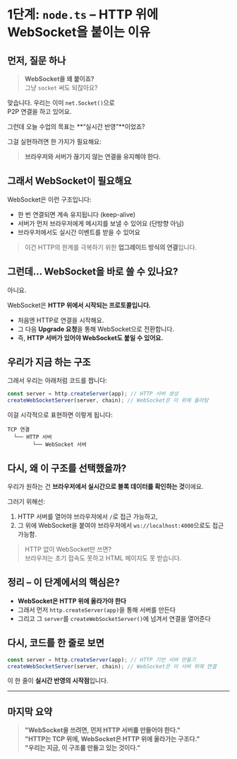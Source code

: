 # 1단계: `node.ts` – HTTP 위에 WebSocket을 붙이는 이유

## 먼저, 질문 하나

> **WebSocket을 왜 붙이죠?**  
> 그냥 `socket` 써도 되잖아요?

맞습니다. 우리는 이미 `net.Socket()`으로  
P2P 연결을 하고 있어요.

그런데 오늘 수업의 목표는 **“실시간 반영”**이었죠?

그걸 실현하려면 한 가지가 필요해요:

> **브라우저와 서버가 끊기지 않는 연결을 유지해야 한다.**

## 그래서 WebSocket이 필요해요

WebSocket은 이런 구조입니다:

- 한 번 연결되면 계속 유지됩니다 (keep-alive)
- 서버가 먼저 브라우저에게 메시지를 보낼 수 있어요 (단방향 아님)
- 브라우저에서도 실시간 이벤트를 받을 수 있어요

> 이건 HTTP의 한계를 극복하기 위한 **업그레이드 방식의 연결**입니다.

## 그런데… WebSocket을 바로 쓸 수 있나요?

아니요.

WebSocket은 **HTTP 위에서 시작되는 프로토콜입니다.**

- 처음엔 HTTP로 연결을 시작해요.
- 그 다음 **Upgrade 요청**을 통해 WebSocket으로 전환합니다.
- 즉, **HTTP 서버가 있어야 WebSocket도 붙일 수 있어요.**

## 우리가 지금 하는 구조

그래서 우리는 아래처럼 코드를 짭니다:

```ts
const server = http.createServer(app); // HTTP 서버 생성
createWebSocketServer(server, chain); // WebSocket은 이 위에 올라탐
```

이걸 시각적으로 표현하면 이렇게 됩니다:

```
TCP 연결
  └── HTTP 서버
        └── WebSocket 서버
```

## 다시, 왜 이 구조를 선택했을까?

우리가 원하는 건 **브라우저에서 실시간으로 블록 데이터를 확인하는 것**이에요.

그러기 위해선:

1. HTTP 서버를 열어야 브라우저에서 `/`로 접근 가능하고,
2. 그 위에 WebSocket을 붙여야 브라우저에서 `ws://localhost:4000`으로도 접근 가능함.

> HTTP 없이 WebSocket만 쓰면?  
> 브라우저는 초기 접속도 못하고 HTML 페이지도 못 받습니다.

## 정리 – 이 단계에서의 핵심은?

- **WebSocket은 HTTP 위에 올라가야 한다**
- 그래서 먼저 `http.createServer(app)`을 통해 서버를 만든다
- 그리고 그 `server`를 `createWebSocketServer()`에 넘겨서 연결을 열어준다

## 다시, 코드를 한 줄로 보면

```ts
const server = http.createServer(app); // HTTP 기반 서버 만들기
createWebSocketServer(server, chain); // WebSocket은 이 서버 위에 연결
```

이 한 줄이 **실시간 반영의 시작점**입니다.

---

## 마지막 요약

> **"WebSocket을 쓰려면, 먼저 HTTP 서버를 만들어야 한다."**  
> **"HTTP는 TCP 위에, WebSocket은 HTTP 위에 올라가는 구조다."**  
> **"우리는 지금, 이 구조를 만들고 있는 것이다."**
